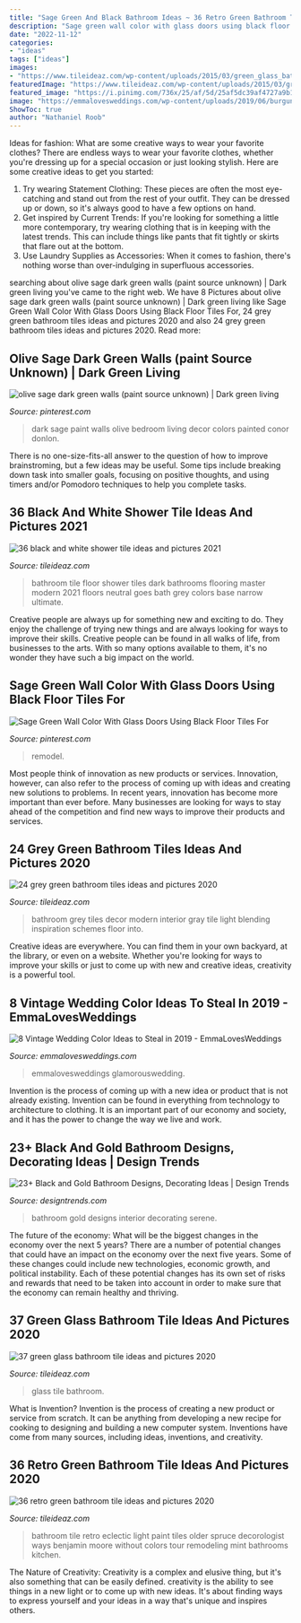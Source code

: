 ```yaml
---
title: "Sage Green And Black Bathroom Ideas ~ 36 Retro Green Bathroom Tile Ideas And Pictures 2020"
description: "Sage green wall color with glass doors using black floor tiles for"
date: "2022-11-12"
categories:
- "ideas"
tags: ["ideas"]
images:
- "https://www.tileideaz.com/wp-content/uploads/2015/03/green_glass_bathroom_tile_8.jpg"
featuredImage: "https://www.tileideaz.com/wp-content/uploads/2015/03/green_glass_bathroom_tile_8.jpg"
featured_image: "https://i.pinimg.com/736x/25/af/5d/25af5dc39af4727a9b1e4334fa19f6cd--dark-green-walls-dark-walls.jpg"
image: "https://emmalovesweddings.com/wp-content/uploads/2019/06/burgundy-and-blush-vintage-wedding-colors-486x1024.jpg"
ShowToc: true
author: "Nathaniel Roob"
---
```



Ideas for fashion: What are some creative ways to wear your favorite clothes?
There are endless ways to wear your favorite clothes, whether you're dressing up for a special occasion or just looking stylish. Here are some creative ideas to get you started: 
1. Try wearing Statement Clothing: These pieces are often the most eye-catching and stand out from the rest of your outfit. They can be dressed up or down, so it's always good to have a few options on hand. 
2. Get inspired by Current Trends: If you're looking for something a little more contemporary, try wearing clothing that is in keeping with the latest trends. This can include things like pants that fit tightly or skirts that flare out at the bottom. 
3. Use Laundry Supplies as Accessories: When it comes to fashion, there's nothing worse than over-indulging in superfluous accessories.

	

		
searching about olive sage dark green walls (paint source unknown) | Dark green living you've came to the right web. We have 8 Pictures about olive sage dark green walls (paint source unknown) | Dark green living like Sage Green Wall Color With Glass Doors Using Black Floor Tiles For, 24 grey green bathroom tiles ideas and pictures 2020 and also 24 grey green bathroom tiles ideas and pictures 2020. Read more:
		
    
## Olive Sage Dark Green Walls (paint Source Unknown) | Dark Green Living

<img loading=lazy src="https://i.pinimg.com/736x/25/af/5d/25af5dc39af4727a9b1e4334fa19f6cd--dark-green-walls-dark-walls.jpg" onerror="this.onerror=null;this.src='https://tse3.mm.bing.net/th?id=OIP.-85-tlYXHZr5OG-9stoMKwDHEs&amp;pid=15.1';" alt="olive sage dark green walls (paint source unknown) | Dark green living">

_Source: pinterest.com_

>dark sage paint walls olive bedroom living decor colors painted conor donlon. 

	

There is no one-size-fits-all answer to the question of how to improve brainstroming, but a few ideas may be useful. Some tips include breaking down task into smaller goals, focusing on positive thoughts, and using timers and/or Pomodoro techniques to help you complete tasks.

    
## 36 Black And White Shower Tile Ideas And Pictures 2021

<img loading=lazy src="https://www.tileideaz.com/wp-content/uploads/2015/01/black_and_white_shower_tile_12.jpg" onerror="this.onerror=null;this.src='https://tse4.mm.bing.net/th?id=OIP.pdfCwW1vChCVGIb8NAzLXQHaJ3&amp;pid=15.1';" alt="36 black and white shower tile ideas and pictures 2021">

_Source: tileideaz.com_

>bathroom tile floor shower tiles dark bathrooms flooring master modern 2021 floors neutral goes bath grey colors base narrow ultimate. 

	

Creative people are always up for something new and exciting to do. They enjoy the challenge of trying new things and are always looking for ways to improve their skills. Creative people can be found in all walks of life, from businesses to the arts. With so many options available to them, it's no wonder they have such a big impact on the world.

    
## Sage Green Wall Color With Glass Doors Using Black Floor Tiles For

<img loading=lazy src="https://i.pinimg.com/736x/0d/ad/7e/0dad7e02dc74e4d5a6c637d769473b0b.jpg" onerror="this.onerror=null;this.src='https://tse3.mm.bing.net/th?id=OIP.fc9a9XCORL6FAT1PgUEobQHaKW&amp;pid=15.1';" alt="Sage Green Wall Color With Glass Doors Using Black Floor Tiles For">

_Source: pinterest.com_

>remodel. 

	

Most people think of innovation as new products or services. Innovation, however, can also refer to the process of coming up with ideas and creating new solutions to problems. In recent years, innovation has become more important than ever before. Many businesses are looking for ways to stay ahead of the competition and find new ways to improve their products and services.

    
## 24 Grey Green Bathroom Tiles Ideas And Pictures 2020

<img loading=lazy src="https://www.tileideaz.com/wp-content/uploads/2015/03/grey_green_bathroom_tiles_6.jpg" onerror="this.onerror=null;this.src='https://tse3.mm.bing.net/th?id=OIP._RWpYbX_r5OQqh84hNwbGAHaJA&amp;pid=15.1';" alt="24 grey green bathroom tiles ideas and pictures 2020">

_Source: tileideaz.com_

>bathroom grey tiles decor modern interior gray tile light blending inspiration schemes floor into. 

	

Creative ideas are everywhere. You can find them in your own backyard, at the library, or even on a website. Whether you're looking for ways to improve your skills or just to come up with new and creative ideas, creativity is a powerful tool.

    
## 8 Vintage Wedding Color Ideas To Steal In 2019 - EmmaLovesWeddings

<img loading=lazy src="https://emmalovesweddings.com/wp-content/uploads/2019/06/burgundy-and-blush-vintage-wedding-colors-486x1024.jpg" onerror="this.onerror=null;this.src='https://tse2.mm.bing.net/th?id=OIP.JH5V72QZX4eA2cRr4GEMegHaPm&amp;pid=15.1';" alt="8 Vintage Wedding Color Ideas to Steal in 2019 - EmmaLovesWeddings">

_Source: emmalovesweddings.com_

>emmalovesweddings glamorouswedding. 

	

Invention is the process of coming up with a new idea or product that is not already existing. Invention can be found in everything from technology to architecture to clothing. It is an important part of our economy and society, and it has the power to change the way we live and work.

    
## 23+ Black And Gold Bathroom Designs, Decorating Ideas | Design Trends

<img loading=lazy src="https://images.designtrends.com/wp-content/uploads/2016/03/25121056/Serene-Black-and-Gold-Bathroom-Ideas.jpg" onerror="this.onerror=null;this.src='https://tse2.mm.bing.net/th?id=OIP.pG-ace30M1c8N7V6mVIw-QHaKg&amp;pid=15.1';" alt="23+ Black and Gold Bathroom Designs, Decorating Ideas | Design Trends">

_Source: designtrends.com_

>bathroom gold designs interior decorating serene. 

	

The future of the economy: What will be the biggest changes in the economy over the next 5 years?
There are a number of potential changes that could have an impact on the economy over the next five years. Some of these changes could include new technologies, economic growth, and political instability. Each of these potential changes has its own set of risks and rewards that need to be taken into account in order to make sure that the economy can remain healthy and thriving.

    
## 37 Green Glass Bathroom Tile Ideas And Pictures 2020

<img loading=lazy src="https://www.tileideaz.com/wp-content/uploads/2015/03/green_glass_bathroom_tile_8.jpg" onerror="this.onerror=null;this.src='https://tse2.mm.bing.net/th?id=OIP.-PC_vdSoKPkciNMqIf8a_gHaLH&amp;pid=15.1';" alt="37 green glass bathroom tile ideas and pictures 2020">

_Source: tileideaz.com_

>glass tile bathroom. 

	

What is Invention?
Invention is the process of creating a new product or service from scratch. It can be anything from developing a new recipe for cooking to designing and building a new computer system. Inventions have come from many sources, including ideas, inventions, and creativity.

    
## 36 Retro Green Bathroom Tile Ideas And Pictures 2020

<img loading=lazy src="https://www.tileideaz.com/wp-content/uploads/2015/03/retro_green_bathroom_tile_9.jpg" onerror="this.onerror=null;this.src='https://tse2.mm.bing.net/th?id=OIP.DCR7JTnM13ZXlLPBUMWnqQHaLH&amp;pid=15.1';" alt="36 retro green bathroom tile ideas and pictures 2020">

_Source: tileideaz.com_

>bathroom tile retro eclectic light paint tiles older spruce decorologist ways benjamin moore without colors tour remodeling mint bathrooms kitchen. 

	

The Nature of Creativity:
Creativity is a complex and elusive thing, but it's also something that can be easily defined. creativity is the ability to see things in a new light or to come up with new ideas. It's about finding ways to express yourself and your ideas in a way that's unique and inspires others.

